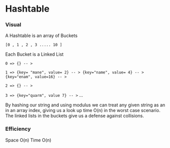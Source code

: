 # Hashtable

### Visual
A Hashtable is an array of Buckets

`[0 , 1 , 2 , 3 ..... 10 ] `

Each Bucket is a Linked List

`0 => {} -- > `

`1 => {key= "mane", value= 2} -- > {key="name", value= 4} -- > {key="enam", value=16} -- >`

`2 => {} -- >`

`3 => {key="quarm", value 7} -- >`
...

By hashing our string and using modulus we can treat any given string as an in an array index, giving us a 
look up time O(n) in the worst case scenario. The linked lists in the buckets give us a defense against collisions. 

### Efficiency
Space O(n)
Time O(n)
